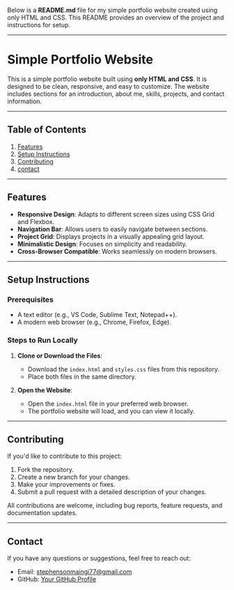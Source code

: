 Below is a **README.md** file for my simple portfolio website created using only HTML and CSS. This README provides an overview of the project and instructions for setup.

---

# Simple Portfolio Website

This is a simple portfolio website built using **only HTML and CSS**. It is designed to be clean, responsive, and easy to customize. The website includes sections for an introduction, about me, skills, projects, and contact information.

---
## Table of Contents
1. [Features](#features)
2. [Setup Instructions](#setup-instructions)
3. [Contributing](#contributing)
4. [contact](contact)

---
## Features
- **Responsive Design**: Adapts to different screen sizes using CSS Grid and Flexbox.
- **Navigation Bar**: Allows users to easily navigate between sections.
- **Project Grid**: Displays projects in a visually appealing grid layout.
- **Minimalistic Design**: Focuses on simplicity and readability.
- **Cross-Browser Compatible**: Works seamlessly on modern browsers.

---

## Setup Instructions

### Prerequisites
- A text editor (e.g., VS Code, Sublime Text, Notepad++).
- A modern web browser (e.g., Chrome, Firefox, Edge).

### Steps to Run Locally
1. **Clone or Download the Files**:
   - Download the `index.html` and `styles.css` files from this repository.
   - Place both files in the same directory.

2. **Open the Website**:
   - Open the `index.html` file in your preferred web browser.
   - The portfolio website will load, and you can view it locally.

---
## Contributing

If you'd like to contribute to this project:
1. Fork the repository.
2. Create a new branch for your changes.
3. Make your improvements or fixes.
4. Submit a pull request with a detailed description of your changes.

All contributions are welcome, including bug reports, feature requests, and documentation updates.

---
## Contact

If you have any questions or suggestions, feel free to reach out:
- Email: stephensonmaingi77@gmail.com
- GitHub: [Your GitHub Profile](https://github.com/Maingi97)



